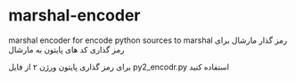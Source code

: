 # marshal-encoder
marshal encoder for encode python sources to marshal
رمز گذار مارشال برای رمز گذاری کد های پایتون به مارشال

برای رمز گذاری پایتون ورژن ۲ از فایل 
py2_encodr.py
استفاده کنید

